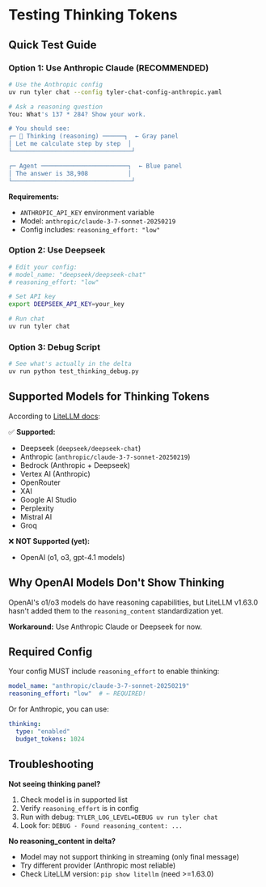 # Testing Thinking Tokens

## Quick Test Guide

### Option 1: Use Anthropic Claude (RECOMMENDED)

```bash
# Use the Anthropic config
uv run tyler chat --config tyler-chat-config-anthropic.yaml

# Ask a reasoning question
You: What's 137 * 284? Show your work.

# You should see:
┌─ 💭 Thinking (reasoning) ──────┐  ← Gray panel
│ Let me calculate step by step  │
└─────────────────────────────────┘

┌─ Agent ────────────────────────┐  ← Blue panel
│ The answer is 38,908           │
└─────────────────────────────────┘
```

**Requirements:**
- `ANTHROPIC_API_KEY` environment variable
- Model: `anthropic/claude-3-7-sonnet-20250219`
- Config includes: `reasoning_effort: "low"`

### Option 2: Use Deepseek

```bash
# Edit your config:
# model_name: "deepseek/deepseek-chat"
# reasoning_effort: "low"

# Set API key
export DEEPSEEK_API_KEY=your_key

# Run chat
uv run tyler chat
```

### Option 3: Debug Script

```bash
# See what's actually in the delta
uv run python test_thinking_debug.py
```

## Supported Models for Thinking Tokens

According to [LiteLLM docs](https://docs.litellm.ai/docs/reasoning_content):

✅ **Supported:**
- Deepseek (`deepseek/deepseek-chat`)
- Anthropic (`anthropic/claude-3-7-sonnet-20250219`)
- Bedrock (Anthropic + Deepseek)
- Vertex AI (Anthropic)
- OpenRouter
- XAI
- Google AI Studio
- Perplexity
- Mistral AI
- Groq

❌ **NOT Supported (yet):**
- OpenAI (o1, o3, gpt-4.1 models)

## Why OpenAI Models Don't Show Thinking

OpenAI's o1/o3 models do have reasoning capabilities, but LiteLLM v1.63.0 hasn't added them to the `reasoning_content` standardization yet. 

**Workaround:** Use Anthropic Claude or Deepseek for now.

## Required Config

Your config MUST include `reasoning_effort` to enable thinking:

```yaml
model_name: "anthropic/claude-3-7-sonnet-20250219"
reasoning_effort: "low"  # ← REQUIRED!
```

Or for Anthropic, you can use:

```yaml
thinking:
  type: "enabled"
  budget_tokens: 1024
```

## Troubleshooting

**Not seeing thinking panel?**
1. Check model is in supported list
2. Verify `reasoning_effort` is in config
3. Run with debug: `TYLER_LOG_LEVEL=DEBUG uv run tyler chat`
4. Look for: `DEBUG - Found reasoning_content: ...`

**No reasoning_content in delta?**
- Model may not support thinking in streaming (only final message)
- Try different provider (Anthropic most reliable)
- Check LiteLLM version: `pip show litellm` (need >=1.63.0)

